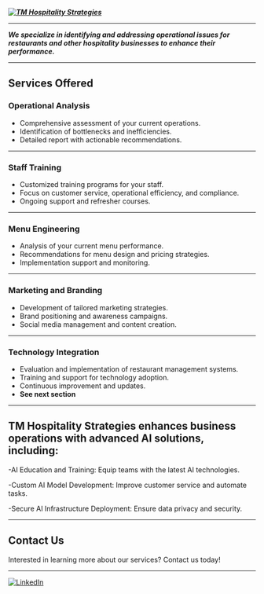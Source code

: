 ___[![TM Hospitality Strategies](https://img.shields.io/badge/-TM%20Hospitality%20Strategies-blue?logo=linkedin&logoColor=white)](https://www.linkedin.com/company/tm-hospitality-strategies/?viewAsMember=true)___

---

___We specialize in identifying and addressing operational issues for restaurants and other hospitality businesses to enhance their performance.___

---

## Services Offered

### Operational Analysis
- Comprehensive assessment of your current operations.
- Identification of bottlenecks and inefficiencies.
- Detailed report with actionable recommendations.

---

### Staff Training
- Customized training programs for your staff.
- Focus on customer service, operational efficiency, and compliance.
- Ongoing support and refresher courses.

---

### Menu Engineering
- Analysis of your current menu performance.
- Recommendations for menu design and pricing strategies.
- Implementation support and monitoring.

---

### Marketing and Branding
- Development of tailored marketing strategies.
- Brand positioning and awareness campaigns.
- Social media management and content creation.

---

### Technology Integration
- Evaluation and implementation of restaurant management systems.
- Training and support for technology adoption.
- Continuous improvement and updates.
- **See next section**

---

## __TM Hospitality Strategies enhances business operations with advanced AI solutions, including:__

-AI Education and Training: Equip teams with the latest AI technologies.

-Custom AI Model Development: Improve customer service and automate tasks.

-Secure AI Infrastructure Deployment: Ensure data privacy and security.

---

## Contact Us

Interested in learning more about our services? Contact us today!

---

[![LinkedIn](https://img.shields.io/badge/LinkedIn-TM%20Hospitality%20Strategies-blue)](https://www.linkedin.com/company/tm-hospitality-strategies/?viewAsMember=true)
